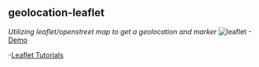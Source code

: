 ##  **geolocation-leaflet**
_Utilizing leaflet/openstreet map to get a geolocation and marker_
![leaflet](https://github.com/xXBricksquadXx/geolocation-leaflet/assets/77302221/f01cfc92-0cbb-4d0f-a9f6-698123c51c69)
-[Demo](https://geolocation-leaflet.netlify.app/)

-[Leaflet Tutorials](https://leafletjs.com/examples.html)

